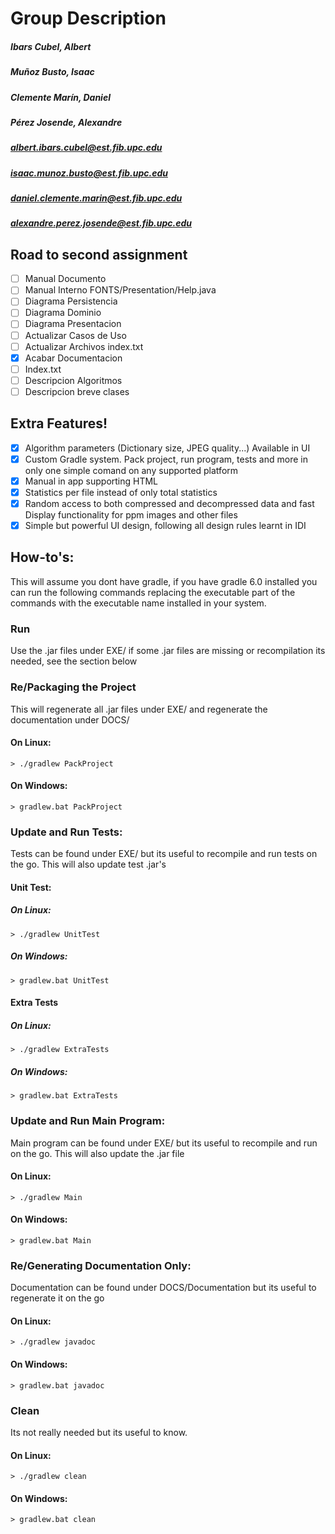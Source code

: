 # Group Description
##### Ibars Cubel, Albert
##### Muñoz Busto, Isaac
##### Clemente Marín, Daniel
##### Pérez Josende, Alexandre

##### albert.ibars.cubel@est.fib.upc.edu
##### isaac.munoz.busto@est.fib.upc.edu
##### daniel.clemente.marin@est.fib.upc.edu
##### alexandre.perez.josende@est.fib.upc.edu

## Road to second assignment
- [ ] Manual Documento
- [ ] Manual Interno FONTS/Presentation/Help.java
- [ ] Diagrama Persistencia
- [ ] Diagrama Dominio
- [ ] Diagrama Presentacion
- [ ] Actualizar Casos de Uso
- [ ] Actualizar Archivos index.txt
- [x] Acabar Documentacion
- [ ] Index.txt
- [ ] Descripcion Algoritmos
- [ ] Descripcion breve clases

## Extra Features!
- [x] Algorithm parameters (Dictionary size, JPEG quality...) Available in UI
- [x] Custom Gradle system. Pack project, run program, tests and more in only one simple comand on any supported platform
- [x] Manual in app supporting HTML
- [x] Statistics per file instead of only total statistics
- [x] Random access to both compressed and decompressed data and fast Display functionality for ppm images and other files
- [x] Simple but powerful UI design, following all design rules learnt in IDI

## How-to's:
This will assume you dont have gradle, if you have gradle 6.0 installed you can run the following commands replacing the executable part of the commands with the executable name installed in your system.

### Run
Use the .jar files under EXE/ if some .jar files are missing or recompilation its needed, see the section below

### Re/Packaging the Project
This will regenerate all .jar files under EXE/ and regenerate the documentation under DOCS/
#### On Linux:
`> ./gradlew PackProject`
#### On Windows:
`> gradlew.bat PackProject`

### Update and Run Tests:
Tests can be found under EXE/ but its useful to recompile and run tests on the go. This will also update test .jar's
#### Unit Test:
##### On Linux:
`> ./gradlew UnitTest`
##### On Windows:
`> gradlew.bat UnitTest`
#### Extra Tests
##### On Linux:
`> ./gradlew ExtraTests`
##### On Windows:
`> gradlew.bat ExtraTests`

### Update and Run Main Program:
Main program can be found under EXE/ but its useful to recompile and run on the go. This will also update the .jar file
#### On Linux:
`> ./gradlew Main`
#### On Windows:
`> gradlew.bat Main`

### Re/Generating Documentation Only:
Documentation can be found under DOCS/Documentation but its useful to regenerate it on the go
#### On Linux:
`> ./gradlew javadoc`
#### On Windows:
`> gradlew.bat javadoc`

### Clean
Its not really needed but its useful to know.
#### On Linux:
`> ./gradlew clean`
#### On Windows:
`> gradlew.bat clean`
